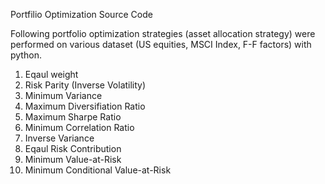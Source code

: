 Portfilio Optimization Source Code

Following portfolio optimization strategies (asset allocation strategy) were performed on various dataset (US equities, MSCI Index, F-F factors) with python.

1. Eqaul weight
2. Risk Parity (Inverse Volatility)
3. Minimum Variance
4. Maximum Diversifiation Ratio
5. Maximum Sharpe Ratio
6. Minimum Correlation Ratio
7. Inverse Variance
8. Eqaul Risk Contribution
9. Minimum Value-at-Risk
10. Minimum Conditional Value-at-Risk

